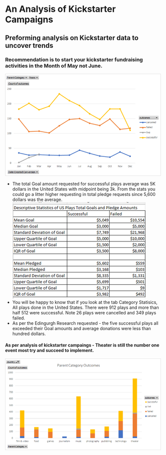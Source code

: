 # An Analysis of Kickstarter Campaigns
## Preforming analysis on Kickstarter data to uncover trends
### Recommendation is to start your kickstarter fundraising activities in the Month of May not June.
![OutcomesLaunchDAte.png](OutcomesLaunchDAte.png)
* The total Goal amount requested for successful plays average was 5K dollars in the United States with midpoint being 3k. From the stats you could go a litter higher requesting in total pledge requests since 5,600 dollars was the average.
![StatsofUSplaysGoalsandPledge.png](StatsofUSplaysGoalsandPledge.png)
* You will be happy to know that if you look at the tab Category Statisics,  All plays done in the United States. There were 912 plays and more than half 512 were successful.  Note 26 plays were cancelled and 349 plays failed.
* As per the Edingurgh Research requested - the five successful plays all exceeded their Goal amounts and average donations were less than hundred dollars.
#### As per analysis of kickstarter campaings - Theater is still the number one event most try and succeed to implement. 
![Untitled.png](Untitled.png)
